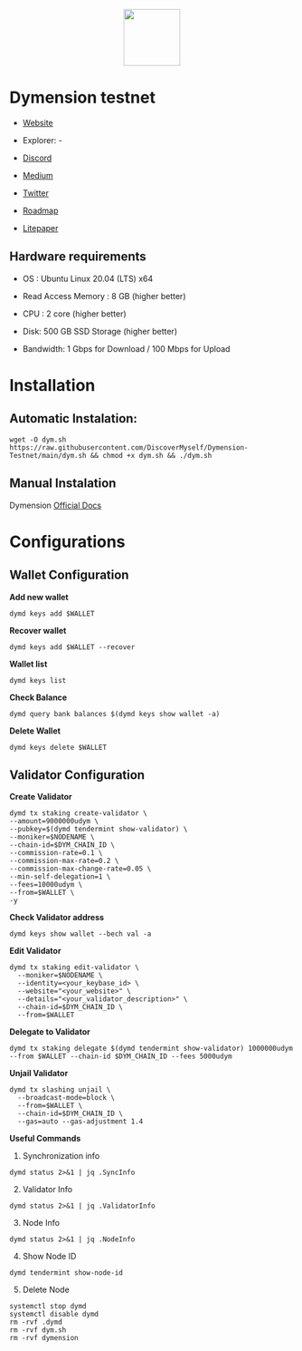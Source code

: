 <div classname="logo">

<p align="center">
  <img height="100" height="auto" src="https://user-images.githubusercontent.com/78480857/209455648-d0686cde-04fb-4e9f-8e18-a863f5e30056.png">
</div>


# Dymension testnet

- [Website](https://www.dymension.xyz/)

- Explorer: -

- [Discord](https://discord.gg/dymension)

- [Medium](https://medium.com/@dymensionXYZ)

- [Twitter](https://twitter.com/dymensionXYZ)

- [Roadmap](https://medium.com/@dymensionXYZ/the-path-forward-revisited-and-updated-1c30b50b1f62)

- [Litepaper](https://docs.dymension.xyz/dymension-litepaper/dymension-litepaper-index)

## Hardware requirements
- OS : Ubuntu Linux 20.04 (LTS) x64

- Read Access Memory : 8 GB (higher better)

- CPU : 2 core (higher better)

- Disk: 500 GB SSD Storage (higher better)

- Bandwidth: 1 Gbps for Download / 100 Mbps for Upload

# Installation
## Automatic Instalation:
```
wget -O dym.sh https://raw.githubusercontent.com/DiscoverMyself/Dymension-Testnet/main/dym.sh && chmod +x dym.sh && ./dym.sh
```

## Manual Instalation
Dymension [Official Docs](https://docs.dymension.xyz/validators/full-node/run-a-node)

# Configurations

## Wallet Configuration
**Add new wallet**
```
dymd keys add $WALLET
```

**Recover wallet**
```
dymd keys add $WALLET --recover
```

**Wallet list**
```
dymd keys list
```

**Check Balance**
```
dymd query bank balances $(dymd keys show wallet -a)
```

**Delete Wallet**
```
dymd keys delete $WALLET
```


## Validator Configuration
**Create Validator**
```
dymd tx staking create-validator \
--amount=9000000udym \
--pubkey=$(dymd tendermint show-validator) \
--moniker=$NODENAME \
--chain-id=$DYM_CHAIN_ID \
--commission-rate=0.1 \
--commission-max-rate=0.2 \
--commission-max-change-rate=0.05 \
--min-self-delegation=1 \
--fees=10000udym \
--from=$WALLET \
-y
```

**Check Validator address**

```
dymd keys show wallet --bech val -a
```

**Edit Validator**

```
dymd tx staking edit-validator \
  --moniker=$NODENAME \
  --identity=<your_keybase_id> \
  --website="<your_website>" \
  --details="<your_validator_description>" \
  --chain-id=$DYM_CHAIN_ID \
  --from=$WALLET
```
 
**Delegate to Validator**
```
dymd tx staking delegate $(dymd tendermint show-validator) 1000000udym --from $WALLET --chain-id $DYM_CHAIN_ID --fees 5000udym
```

**Unjail Validator**
```
dymd tx slashing unjail \
  --broadcast-mode=block \
  --from=$WALLET \
  --chain-id=$DYM_CHAIN_ID \
  --gas=auto --gas-adjustment 1.4
```
  
**Useful Commands**
1. Synchronization info

`
dymd status 2>&1 | jq .SyncInfo
`

2. Validator Info

`
dymd status 2>&1 | jq .ValidatorInfo
`

3. Node Info

`
dymd status 2>&1 | jq .NodeInfo
`

4. Show Node ID

`
dymd tendermint show-node-id
`

5. Delete Node

```
systemctl stop dymd
systemctl disable dymd
rm -rvf .dymd
rm -rvf dym.sh
rm -rvf dymension
```
